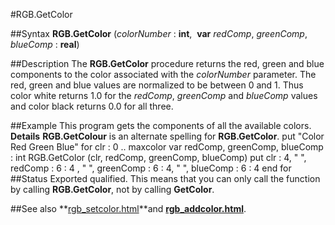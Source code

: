 
#RGB.GetColor

##Syntax
**RGB.GetColor** (*colorNumber* : **int**,  **var** *redComp*, *greenComp*, *blueComp* : **real**)

##Description
The **RGB.GetColor** procedure returns the red, green and blue components to the color associated with the *colorNumber* parameter. The red, green and blue values are normalized to be between 0 and 1. Thus color white returns 1.0 for the *redComp*, *greenComp* and *blueComp* values and color black returns 0.0 for all three.

##Example
This program gets the components of all the available colors.
**Details** **RGB.GetColour** is an alternate spelling for **RGB.GetColor**.
        put "Color   Red     Green     Blue"
        for clr : 0 .. maxcolor
            var redComp, greenComp, blueComp : int
            RGB.GetColor (clr, redComp, greenComp, blueComp)
            put clr : 4, "  ", redComp : 6 : 4 , "  ", greenComp : 6 : 4, " ", 
                                        blueComp : 6 : 4
        end for
##Status
Exported qualified.
This means that you can only call the function by calling **RGB.GetColor**, not by calling **GetColor**.

##See also
**[rgb_setcolor.html](RGB.SetColor)**and **[rgb_addcolor.html](RGB.AddColor)**.
